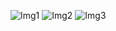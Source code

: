 ![Img1](https://user-images.githubusercontent.com/85155309/127588710-bbcd538f-506a-4e97-8b7d-2286d42f4be2.png)
![Img2](https://user-images.githubusercontent.com/85155309/127588712-3a761054-bfc8-4378-99be-ebccd43c4090.png)
![Img3](https://user-images.githubusercontent.com/85155309/127588714-798e755d-6fb8-460d-90bc-f40954e2aeae.png)

